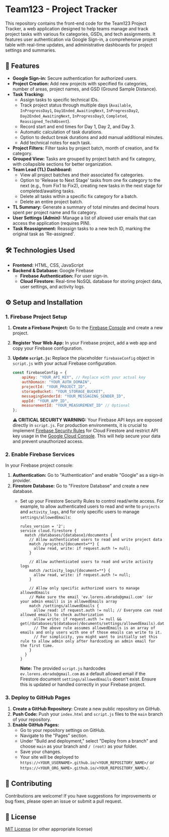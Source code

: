 # Team123 - Project Tracker

This repository contains the front-end code for the Team123 Project Tracker, a web application designed to help teams manage and track project tasks with various fix categories, GSDs, and tech assignments. It features user authentication via Google Sign-in, a comprehensive project table with real-time updates, and administrative dashboards for project settings and summaries.

## 🚀 Features

* **Google Sign-in:** Secure authentication for authorized users.
* **Project Creation:** Add new projects with specified fix categories, number of areas, project names, and GSD (Ground Sample Distance).
* **Task Tracking:**
    * Assign tasks to specific technical IDs.
    * Track project status through multiple days (`Available`, `InProgressDay1`, `Day1Ended_AwaitingNext`, `InProgressDay2`, `Day2Ended_AwaitingNext`, `InProgressDay3`, `Completed`, `Reassigned_TechAbsent`).
    * Record start and end times for Day 1, Day 2, and Day 3.
    * Automatic calculation of task durations.
    * Option to deduct break durations and add manual additional minutes.
    * Add technical notes for each task.
* **Project Filters:** Filter tasks by project batch, month of creation, and fix category.
* **Grouped View:** Tasks are grouped by project batch and fix category, with collapsible sections for better organization.
* **Team Lead (TL) Dashboard:**
    * View all project batches and their associated fix categories.
    * Option to 'Release to Next Stage' tasks from one fix category to the next (e.g., from Fix1 to Fix2), creating new tasks in the next stage for completed/awaiting tasks.
    * Delete all tasks within a specific fix category for a batch.
    * Delete an entire project batch.
* **TL Summary:** Generate a summary of total minutes and decimal hours spent per project name and fix category.
* **User Settings (Admin):** Manage a list of allowed user emails that can access the application (requires PIN).
* **Task Reassignment:** Reassign tasks to a new tech ID, marking the original task as 'Re-assigned'.

## 🛠️ Technologies Used

* **Frontend:** HTML, CSS, JavaScript
* **Backend & Database:** Google Firebase
    * **Firebase Authentication:** For user sign-in.
    * **Cloud Firestore:** Real-time NoSQL database for storing project data, user settings, and activity logs.

## ⚙️ Setup and Installation

### 1. Firebase Project Setup

1.  **Create a Firebase Project:** Go to the [Firebase Console](https://console.firebase.google.com/) and create a new project.
2.  **Register Your Web App:** In your Firebase project, add a web app and copy your Firebase configuration.
3.  **Update `script.js`:** Replace the placeholder `firebaseConfig` object in `script.js` with your actual Firebase configuration.

    ```javascript
    const firebaseConfig = {
        apiKey: "YOUR_API_KEY", // Replace with your actual key
        authDomain: "YOUR_AUTH_DOMAIN",
        projectId: "YOUR_PROJECT_ID",
        storageBucket: "YOUR_STORAGE_BUCKET",
        messagingSenderId: "YOUR_MESSAGING_SENDER_ID",
        appId: "YOUR_APP_ID",
        measurementId: "YOUR_MEASUREMENT_ID" // Optional
    };
    ```

    **⚠️ CRITICAL SECURITY WARNING:** Your Firebase API keys are exposed directly in `script.js`. For production environments, it is crucial to implement [Firebase Security Rules](https://firebase.google.com/docs/firestore/security/overview) for Cloud Firestore and restrict API key usage in the [Google Cloud Console](https://console.cloud.google.com/apis/credentials). This will help secure your data and prevent unauthorized access.

### 2. Enable Firebase Services

In your Firebase project console:

1.  **Authentication:** Go to "Authentication" and enable "Google" as a sign-in provider.
2.  **Firestore Database:** Go to "Firestore Database" and create a new database.
    * Set up your Firestore Security Rules to control read/write access. For example, to allow authenticated users to read and write to `projects` and `activity_logs`, and for only specific users to manage `settings/allowedEmails`:

        ```firestore
        rules_version = '2';
        service cloud.firestore {
          match /databases/{database}/documents {
            // Allow authenticated users to read and write project data
            match /projects/{document=**} {
              allow read, write: if request.auth != null;
            }

            // Allow authenticated users to read and write activity logs
            match /activity_logs/{document=**} {
              allow read, write: if request.auth != null;
            }

            // Allow only specific authorized users to manage allowedEmails
            // Make sure the email 'ev.lorens.ebrado@gmail.com' (or your admin email) is in allowedEmails array
            match /settings/allowedEmails {
              allow read: if request.auth != null; // Everyone can read allowed emails to check authorization
              allow write: if request.auth != null && get(/databases/$(database)/documents/settings/allowedEmails).data.emails.hasAny([request.auth.token.email]);
              // The above rule assumes allowedEmails is an array of emails and only users with one of those emails can write to it.
              // For simplicity, you might want to initially set this rule to allow admin only after hardcoding an admin email for the first time.
            }
          }
        }
        ```
        **Note:** The provided `script.js` hardcodes `ev.lorens.ebrado@gmail.com` as a default allowed email if the Firestore document `settings/allowedEmails` doesn't exist. Ensure this is updated or handled correctly in your Firebase project.

### 3. Deploy to GitHub Pages

1.  **Create a GitHub Repository:** Create a new public repository on GitHub.
2.  **Push Code:** Push your `index.html` and `script.js` files to the `main` branch of your repository.
3.  **Enable GitHub Pages:**
    * Go to your repository settings on GitHub.
    * Navigate to the "Pages" section.
    * Under "Build and deployment," select "Deploy from a branch" and choose `main` as your branch and `/ (root)` as your folder.
    * Save your changes.
    * Your site will be deployed to `https://<YOUR_USERNAME>.github.io/<YOUR_REPOSITORY_NAME>/` or `https://<YOUR_ORG_NAME>.github.io/<YOUR_REPOSITORY_NAME>/`.

## 🤝 Contributing

Contributions are welcome! If you have suggestions for improvements or bug fixes, please open an issue or submit a pull request.

## 📄 License

[MIT License](LICENSE) (or other appropriate license)
